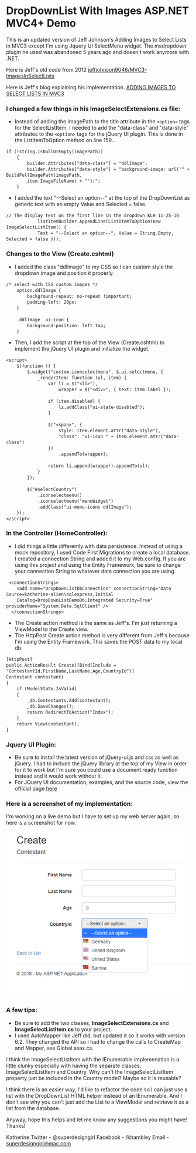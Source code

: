 # DropDownList With Images ASP.NET MVC4+ Demo
This is an updated version of Jeff Johnson's Adding Images to Select Lists in MVC3 except I'm using Jquery UI SelectMenu widget. 
The msdropdown plugin he used was abandoned 5 years ago and doesn't work anymore with .NET.

Here is Jeff's old code from 2012 [jeffjohnson9046/MVC3-ImagesInSelectLists](https://github.com/jeffjohnson9046/MVC3-ImagesInSelectLists/blob/master/MVC3.ImagesInDropdownLists/Views/Contestant/Create.cshtml)

Here is Jeff's blog explaining his implementation. [ADDING IMAGES TO SELECT LISTS IN MVC3](http://fairwaytech.com/2012/08/adding-images-select-lists-mvc3/)

### I changed a few things in his ImageSelectExtensions.cs file:
* Instead of adding the ImagePath to the title attribute in the ```<option>``` tags for the SelectListItem, I needed to add the "data-class" and "data-style" attributes to the ```<option>``` tags for the jQuery UI plugin. This is done in the ListItemToOption method on line 159...
```
if (!string.IsNullOrEmpty(imagePath))
    {
        builder.Attributes["data-class"] = "ddlImage";
        builder.Attributes["data-style"] = "background-image: url('" + BuildFullImagePath(imagePath, 
        item.ImageFileName) + "');";
    }
```
* I added the text "--Select an option--" at the top of the DropDownList as generic text with an empty Value and Selected = false.
```
// The display text on the first line in the dropdown KLH 11-25-18
            listItemBuilder.AppendLine(ListItemToOption(new ImageSelectListItem() { 
            Text = "--Select an option--", Value = String.Empty, Selected = false }));
```
### Changes to the View (Create.cshtml)
* I added the class "ddlImage" to my CSS so I can custom style the dropdown image and position it properly.
```
/* select with CSS custom images */
    option.ddlImage {
        background-repeat: no-repeat !important;
        padding-left: 20px;
    }

    .ddlImage .ui-icon {
        background-position: left top;
    }
```
* Then, I add the script at the top of the View (Create.cshtml) to implement the 
jQuery UI plugin and initialize the widget.
```
<script>
    $(function () {
        $.widget("custom.iconselectmenu", $.ui.selectmenu, {
            _renderItem: function (ul, item) {
                var li = $("<li>"),
                    wrapper = $("<div>", { text: item.label });

                if (item.disabled) {
                    li.addClass("ui-state-disabled");
                }

                $("<span>", {
                    style: item.element.attr("data-style"),
                    "class": "ui-icon " + item.element.attr("data-class")
                })
                    .appendTo(wrapper);

                return li.append(wrapper).appendTo(ul);
            }
        });

        $("#selectCountry")
            .iconselectmenu()
            .iconselectmenu("menuWidget")
            .addClass("ui-menu-icons ddlImage");
    });
</script>
```
### In the Controller (HomeController):
* I did things a little differently with data persistence. Instead of using a mock repository, I used Code First Migrations to create a local database. I created a connection String and added it to my Web.config. If you are using this project and using the Entity Framework, be sure to change your connection String to whatever data connection you are using.
```
 <connectionStrings>
    <add name="DropDownListDbConnection" connectionString="Data Source=katherine-alien\sqlexpress;Initial
    Catalog=DropDownListDemoDb;Integrated Security=True" providerName="System.Data.SqlClient" />
  </connectionStrings>
```
* The Create action method is the same as Jeff's. I'm just returning a ViewModel to the Create view.
* The HttpPost Create action method is very different from Jeff's because I'm using the Entity Framework. This saves the POST data to my local db.
```
[HttpPost]
public ActionResult Create([Bind(Include = "ContestantId,FirstName,LastName,Age,CountryId")] 
Contestant contestant)
{
    if (ModelState.IsValid)
    {
        _db.Contestants.Add(contestant);
        _db.SaveChanges();
        return RedirectToAction("Index");
    }
    return View(contestant);
}
 ```
 ### Jquery UI Plugin:
* Be sure to install the latest version of jQuery-ui.js and css as well as jQuery. I had to include the jQuery library at the top of my View in order for it to work but I'm sure you could use a document.ready function instead and it would work without it.
* For JQuery UI documentation, examples, and the source code, view the official page [here](https://jqueryui.com/selectmenu/#custom_render)

### Here is a screenshot of my implementation:
I'm working on a live demo but I have to set up my web server again, so here is a screenshot for now.

![DropDownList Image Screenshot](/images/screenshot1.png)

### A few tips:
* Be sure to add the two classes, **ImageSelectExtensions.cs** and **ImageSelectListItem.cs** to your project. 
* I used AutoMapper like Jeff did, but updated it so it works with version 6.2. They changed the API so I had to change the calls to CreateMap and Mapper, see Global.asax.cs. 

I think the ImageSelectListItem with the IEnumerable implemenation is a little clunky especially with having the separate classes, ImageSelectListItem and Country. Why can't the ImageSelectListItem property just be included in the Country model? Maybe so it is reusable? 

I think there is an easier way, I'd like to refactor the code so I can just use a list with the DropDownList HTML helper instead of an IEnumerable. And I don't see why you can't just add the List to a ViewModel and retrieve it as a list from the database. 

Anyway, hope this helps and let me know any suggestions you might have! Thanks! 

Katherine
Twitter - @superdesigngirl
Facebook - /khambley
Email - superdesigngirl@mac.com

         

